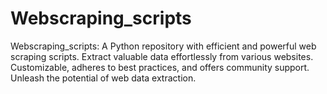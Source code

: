 # Webscraping_scripts
Webscraping_scripts: A Python repository with efficient and powerful web scraping scripts. Extract valuable data effortlessly from various websites. Customizable, adheres to best practices, and offers community support. Unleash the potential of web data extraction.
